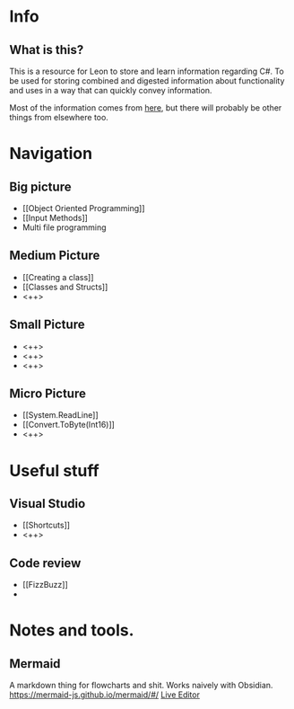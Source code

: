# Info
## What is this?
This is a resource for Leon to store and learn information regarding C#. To be used for storing combined and digested information about functionality and uses in a way that can quickly convey information.

Most of the information comes from [here](https://docs.microsoft.com/en-us/dotnet/csharp/programming-guide/), but there will probably be other things from elsewhere too.

# Navigation
## Big picture
- [[Object Oriented Programming]]
- [[Input Methods]]
- Multi file programming

## Medium Picture
- [[Creating a class]]
- [[Classes and Structs]]
- <++>

## Small Picture
- <++>
- <++>
- <++>

## Micro Picture
- [[System.ReadLine]]
- [[Convert.ToByte(Int16)]]
- <++>

# Useful stuff
## Visual Studio
- [[Shortcuts]]
- <++>

## Code review
- [[FizzBuzz]]
- 

# Notes and tools.
## Mermaid
A markdown thing for flowcharts and shit. Works naively with Obsidian.
https://mermaid-js.github.io/mermaid/#/
[Live Editor](https://mermaid-js.github.io/mermaid-live-editor/#/edit/eyJjb2RlIjoiZ3JhcGggVERcbiAgQVtDaHJpc3RtYXNdIC0tPnxHZXQgbW9uZXl8IEIoR28gc2hvcHBpbmcpXG4gIEIgLS0-IEN7TGV0IG1lIHRoaW5rfVxuICBDIC0tPnxPbmV8IERbTGFwdG9wXVxuICBDIC0tPnxUd298IEVbaVBob25lXVxuICBDIC0tPnxUaHJlZXwgRltmYTpmYS1jYXIgQ2FyXVxuXHRcdCIsIm1lcm1haWQiOnsidGhlbWUiOiJkZWZhdWx0In0sInVwZGF0ZUVkaXRvciI6ZmFsc2V9) 